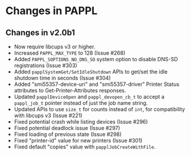 Changes in PAPPL
================


Changes in v2.0b1
-----------------

- Now require libcups v3 or higher.
- Increased `PAPPL_MAX_TYPE` to 128 (Issue #268)
- Added `PAPPL_SOPTIONS_NO_DNS_SD` system option to disable DNS-SD registrations
  (Issue #303)
- Added `papplSystemGet/SetIdleShutdown` APIs to get/set the idle shutdown
  time in seconds (Issue #304)
- Added "smi55357-device-uri" and "smi55357-driver" Printer Status attributes
  to Get-Printer-Attributes responses.
- Updated `papplDeviceOpen` and `pappl_devopen_cb_t` to accept a `pappl_job_t`
  pointer instead of just the job name string.
- Updated APIs to use `size_t` for counts instead of `int`, for compatibility
  with libcups v3 (Issue #221)
- Fixed potential crash while listing devices (Issue #296)
- Fixed potential deadlock issue (Issue #297)
- Fixed loading of previous state (Issue #298)
- Fixed "printer-id" value for new printers (Issue #301)
- Fixed default "copies" value with `papplJobCreateWithFile`.
